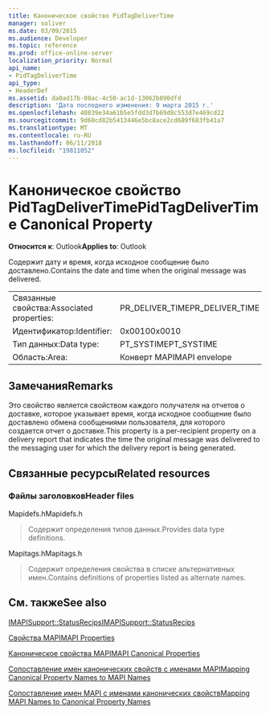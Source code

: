 ```yaml
---
title: Каноническое свойство PidTagDeliverTime
manager: soliver
ms.date: 03/09/2015
ms.audience: Developer
ms.topic: reference
ms.prod: office-online-server
localization_priority: Normal
api_name:
- PidTagDeliverTime
api_type:
- HeaderDef
ms.assetid: da0ad17b-08ac-4c50-ac1d-13062b890dfd
description: 'Дата последнего изменения: 9 марта 2015 г.'
ms.openlocfilehash: 40839e34a61b5e5fdd3d7b69d8c553d7e469cd22
ms.sourcegitcommit: 9d60cd82b5413446e5bc8ace2cd689f683fb41a7
ms.translationtype: MT
ms.contentlocale: ru-RU
ms.lasthandoff: 06/11/2018
ms.locfileid: "19811052"
---
```

# <a name="pidtagdelivertime-canonical-property"></a><span data-ttu-id="e7f26-103">Каноническое свойство PidTagDeliverTime</span><span class="sxs-lookup"><span data-stu-id="e7f26-103">PidTagDeliverTime Canonical Property</span></span>

  
  
<span data-ttu-id="e7f26-104">**Относится к**: Outlook</span><span class="sxs-lookup"><span data-stu-id="e7f26-104">**Applies to**: Outlook</span></span> 
  
<span data-ttu-id="e7f26-105">Содержит дату и время, когда исходное сообщение было доставлено.</span><span class="sxs-lookup"><span data-stu-id="e7f26-105">Contains the date and time when the original message was delivered.</span></span> 
  
|||
|:-----|:-----|
|<span data-ttu-id="e7f26-106">Связанные свойства:</span><span class="sxs-lookup"><span data-stu-id="e7f26-106">Associated properties:</span></span>  <br/> |<span data-ttu-id="e7f26-107">PR_DELIVER_TIME</span><span class="sxs-lookup"><span data-stu-id="e7f26-107">PR_DELIVER_TIME</span></span>  <br/> |
|<span data-ttu-id="e7f26-108">Идентификатор:</span><span class="sxs-lookup"><span data-stu-id="e7f26-108">Identifier:</span></span>  <br/> |<span data-ttu-id="e7f26-109">0x0010</span><span class="sxs-lookup"><span data-stu-id="e7f26-109">0x0010</span></span>  <br/> |
|<span data-ttu-id="e7f26-110">Тип данных:</span><span class="sxs-lookup"><span data-stu-id="e7f26-110">Data type:</span></span>  <br/> |<span data-ttu-id="e7f26-111">PT_SYSTIME</span><span class="sxs-lookup"><span data-stu-id="e7f26-111">PT_SYSTIME</span></span>  <br/> |
|<span data-ttu-id="e7f26-112">Область:</span><span class="sxs-lookup"><span data-stu-id="e7f26-112">Area:</span></span>  <br/> |<span data-ttu-id="e7f26-113">Конверт MAPI</span><span class="sxs-lookup"><span data-stu-id="e7f26-113">MAPI envelope</span></span>  <br/> |
   
## <a name="remarks"></a><span data-ttu-id="e7f26-114">Замечания</span><span class="sxs-lookup"><span data-stu-id="e7f26-114">Remarks</span></span>

<span data-ttu-id="e7f26-115">Это свойство является свойством каждого получателя на отчетов о доставке, которое указывает время, когда исходное сообщение было доставлено обмена сообщениями пользователя, для которого создается отчет о доставке.</span><span class="sxs-lookup"><span data-stu-id="e7f26-115">This property is a per-recipient property on a delivery report that indicates the time the original message was delivered to the messaging user for which the delivery report is being generated.</span></span>
  
## <a name="related-resources"></a><span data-ttu-id="e7f26-116">Связанные ресурсы</span><span class="sxs-lookup"><span data-stu-id="e7f26-116">Related resources</span></span>

### <a name="header-files"></a><span data-ttu-id="e7f26-117">Файлы заголовков</span><span class="sxs-lookup"><span data-stu-id="e7f26-117">Header files</span></span>

<span data-ttu-id="e7f26-118">Mapidefs.h</span><span class="sxs-lookup"><span data-stu-id="e7f26-118">Mapidefs.h</span></span>
  
> <span data-ttu-id="e7f26-119">Содержит определения типов данных.</span><span class="sxs-lookup"><span data-stu-id="e7f26-119">Provides data type definitions.</span></span>
    
<span data-ttu-id="e7f26-120">Mapitags.h</span><span class="sxs-lookup"><span data-stu-id="e7f26-120">Mapitags.h</span></span>
  
> <span data-ttu-id="e7f26-121">Содержит определения свойства в списке альтернативных имен.</span><span class="sxs-lookup"><span data-stu-id="e7f26-121">Contains definitions of properties listed as alternate names.</span></span>
    
## <a name="see-also"></a><span data-ttu-id="e7f26-122">См. также</span><span class="sxs-lookup"><span data-stu-id="e7f26-122">See also</span></span>



[<span data-ttu-id="e7f26-123">IMAPISupport::StatusRecips</span><span class="sxs-lookup"><span data-stu-id="e7f26-123">IMAPISupport::StatusRecips</span></span>](imapisupport-statusrecips.md)


[<span data-ttu-id="e7f26-124">Свойства MAPI</span><span class="sxs-lookup"><span data-stu-id="e7f26-124">MAPI Properties</span></span>](mapi-properties.md)
  
[<span data-ttu-id="e7f26-125">Каноническое свойства MAPI</span><span class="sxs-lookup"><span data-stu-id="e7f26-125">MAPI Canonical Properties</span></span>](mapi-canonical-properties.md)
  
[<span data-ttu-id="e7f26-126">Сопоставление имен канонических свойств с именами MAPI</span><span class="sxs-lookup"><span data-stu-id="e7f26-126">Mapping Canonical Property Names to MAPI Names</span></span>](mapping-canonical-property-names-to-mapi-names.md)
  
[<span data-ttu-id="e7f26-127">Сопоставление имен MAPI с именами канонических свойств</span><span class="sxs-lookup"><span data-stu-id="e7f26-127">Mapping MAPI Names to Canonical Property Names</span></span>](mapping-mapi-names-to-canonical-property-names.md)

